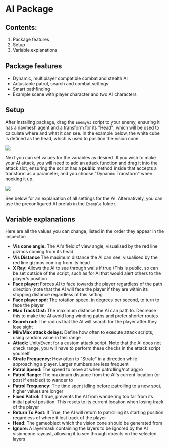 <H1>AI Package</H1>
<H2>Contents:</H2>
<ol>
  <li>Package features</li>
  <li>Setup</li>
  <li>Variable explanations</li>
</ol>
<H2>Package features</H2>
<ul>
  <li>Dynamic, multiplayer compatible combat and stealth AI</li>
  <li>Adjustable patrol, search and combat settings</li>
  <li>Smart pathfinding</li>
  <li>Example scene with player character and two AI characters</li>
</ul>
<H2>Setup</H2>
<p>After installing package, drag the <code>EnemyAI</code> script to your enemy, ensuring it has a navmesh agent and a transform for its "Head", which will be used to calculate where and what it can see. In the example below, the white cube is defined as the head, which is used to position the vision cone.</p>
<img src="https://i.imgur.com/bjbcWdi.png">
<p>Next you can set values for the variables as desired. If you wish to make your AI attack, you will need to add an attack function and drag it into the attack slot, ensuring the script has a <b>public</b> method inside that accepts a transform as a parameter, and you choose "Dynamic Transform" when hooking it up.</p>
<img src="https://i.imgur.com/suHRX4K.gif">
  
<p>See below for an explanation of all settings for the AI. Alternatively, you can use the preconfigured AI prefab in the <code>Example</code> folder.</p>
<H2>Variable explanations</H2>
<p>Here are all the values you can change, listed in the order they appear in the inspector:</p>
<ul>
  <li><b>Vis cone angle: </b>The AI's field of view angle, visualised by the red line gizmos coming from its head</li>
  <li><b>Vis Distance </b>The maximum distance the AI can see, visualised by the red line gizmos coming from its head</li>
  <li><b>X Ray: </b>Allows the AI to see through walls if true (This is public, so can be set outside of the script, such as for AI that would alert others to the player's position</li>
  <li><b>Face player: </b>Forces AI to face towards the player regardless of the path direction (note that the AI will face the player if they are within its stopping distance regardless of this setting</li>
  <li><b>Face player spd: </b>The rotation speed, in degrees per second, to turn to face the player</li>
  <li><b>Max Track Dist: </b>The maximum distance the AI can path to. Decrease this to make the AI avoid long winding paths and prefer shorter routes</li>
  <li><b>Search rad: </b>The radius that the AI will search for the player after they lose sight</li>
  <li><b>Min/Max attack delays: </b>Define how often to execute attack scripts, using random value in this range</li>
  <li><b>Attack: </b>UnityEvent for a custom attack script. Note that the AI does not check range, you will have to perform these checks in the attack script yourself</li>
  <li><b>Strafe Frequency: </b>How often to "Strafe" in a direction while approaching a player. Larger numbers are less frequent</li>
  <li><b>Patrol Speed: </b>The speed to move at when patrolling/not aggro</li>
  <li><b>Patrol Range: </b>The maximum distance from the AI's current location (or post if enabled) to wander to</li>
  <li><b>Patrol Frequency: </b>The time spent idling before patrolling to a new spot, higher values are longer</li>
  <li><b>Fixed Patrol: </b>If true, prevents the AI from wandering too far from its initial patrol position. This resets to its current location when losing track of the player</li>
  <li><b>Return To Post: </b>If True, the AI will return to patrolling its starting position regardless of where it lost track of the player</li>
  <li><b>Head: </b>The gameobject which the vision cone should be generated from</li>
  <li><b>Ignore: </b>A layermask containing the layers to be ignored by the AI visioncone raycast, allowing it to see through objects on the selected layers</li>
